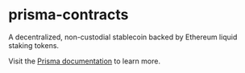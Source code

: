 # prisma-contracts

A decentralized, non-custodial stablecoin backed by Ethereum liquid staking tokens.

Visit the [Prisma documentation](https://docs.prismafinance.com/) to learn more.
